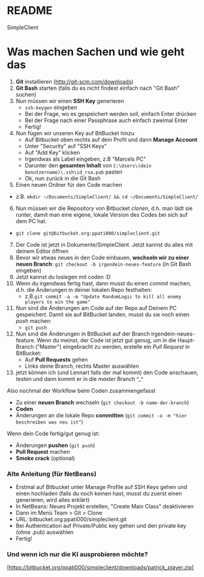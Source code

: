 # README #

SimpleClient

Was machen Sachen und wie geht das
=========


1. **Git** installieren (http://git-scm.com/downloads)
2. **Git Bash** starten (falls du es nicht findest einfach nach "Git Bash" suchen)
3. Nun müssen wir einen **SSH Key** generieren
    - `ssh-keygen` eingeben
    - Bei der Frage, wo es gespeichert werden soll, einfach Enter drücken
    - Bei der Frage nach einer Passphrase auch einfach zweimal Enter
    - Fertig!
4. Nun fügen wir unseren Key auf BitBucket hinzu
    - Auf Bitbucket oben rechts auf dein Profil und dann **Manage Account**
    - Unter "Security" auf "SSH Keys"
    - Auf "Add Key" klicken
    - Irgendwas als Label eingeben, z.B "Marcels PC"
    - Darunter den **gesamten Inhalt** von `C:\Users\(dein benutzername)\.ssh\id_rsa.pub` pasten
    - Ok, nun zurück in die Git Bash
5. Einen neuen Ordner für den Code machen
  - z.B. `mkdir ~/Documents/SimpleClient/ && cd ~/Documents/SimpleClient/`
6. Nun müssen wir die Repository von Bitbucket *clonen*, d.h. man lädt sie runter, damit man eine eigene, lokale Version des Codes bei sich auf dem PC hat.
  - `git clone git@bitbucket.org:ppati000/simpleclient.git`
7. Der Code ist jetzt in Dokumente/SimpleClient. Jetzt kannst du alles mit deinem Editor öffnen
8. Bevor wir etwas neues in den Code einbauen, **wechseln wir zu einer neuen Branch**: `git checkout -b irgendein-neues-feature` (in Git Bash eingeben)
9. Jetzt kannst du loslegen mit coden :D
10. Wenn du irgendwas fertig hast, dann musst du einen *commit* machen, d.h. die Änderungen in deiner lokalen Repo festhalten:
    - z.B.`git commit -a -m "Update RandomLogic to kill all enemy players to win the game"`
11. Nun sind die Änderungen am Code auf der Repo auf Deinem PC gespeichert. Damit sie auf BitBucket landen, musst du sie noch einen *push* machen: 
    - `git push`
12. Nun sind die Änderungen in BitBucket auf der Branch irgendein-neues-feature. Wenn du meinst, der Code ist jetzt gut genug, um in die Haupt-Branch ("Master") eingebracht zu werden, erstelle ein *Pull Request* in BitBucket:
    - Auf **Pull Requests** gehen
    - Links deine Branch, rechts Master auswählen
13. jetzt können ich (und Lennart falls der mal kommt) den Code anschauen, testen und dann kommt er in die *master* Branch ^_^

Also nochmal der Workflow beim Coden zusammengefasst
- Zu einer **neuen Branch** wechseln (`git checkout -b name-der-branch`)
- **Coden**
- Änderungen an die lokale Repo **committen** (`git commit -a -m "hier beschreiben was neu ist"`)

Wenn dein Code fertig/gut genug ist:
- Änderungen **pushen** (`git push`)
- **Pull Request** machen
- **Smoke crack** (optional)

### Alte Anleitung (für NetBeans) ###

* Erstmal auf Bitbucket unter Manage Profile auf SSH Keys gehen und einen hochladen (falls du noch keinen hast, musst du zuerst einen generieren, wird alles erklärt)
* In NetBeans: Neues Projekt erstellen, "Create Main Class" deaktivieren
* Dann im Menü Team > Git > Clone
* URL: bitbucket.org:ppati000/simpleclient.git
* Bei Authentication auf Private/Public key gehen und den private key (ohne .pub) auswählen
* Fertig!


### Und wenn ich nur die KI ausprobieren möchte? ###

[https://bitbucket.org/ppati000/simpleclient/downloads/patrick_player.zip]
